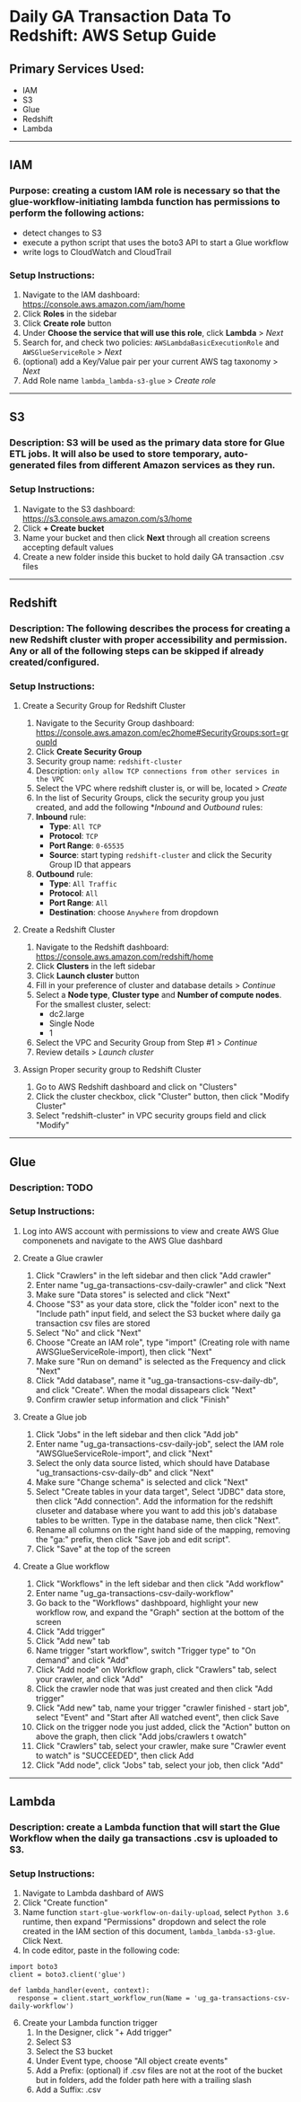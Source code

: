 # Daily GA Transaction Data To Redshift: AWS Setup Guide

## Primary Services Used:
- IAM
- S3
- Glue
- Redshift
- Lambda

***

## IAM

### Purpose: creating a custom IAM role is necessary so that the glue-workflow-initiating lambda function has permissions to perform the following actions:
- detect changes to S3
- execute a python script that uses the boto3 API to start a Glue workflow
- write logs to CloudWatch and CloudTrail

### Setup Instructions:
  1. Navigate to the IAM dashboard: https://console.aws.amazon.com/iam/home
  2. Click **Roles** in the sidebar
  3. Click **Create role** button
  4. Under **Choose the service that will use this role**, click **Lambda** > *Next*
  5. Search for, and check two policies: `AWSLambdaBasicExecutionRole` and `AWSGlueServiceRole` > *Next*
  6. (optional) add a Key/Value pair per your current AWS tag taxonomy > *Next*
  7. Add Role name `lambda_lambda-s3-glue` > *Create role*



***



## S3

### Description: S3 will be used as the primary data store for Glue ETL jobs. It will also be used to store temporary, auto-generated files from different Amazon services as they run.

### Setup Instructions:
  1. Navigate to the S3 dashboard: https://s3.console.aws.amazon.com/s3/home
  2. Click **+ Create bucket**
  3. Name your bucket and then click **Next** through all creation screens accepting default values
  3. Create a new folder inside this bucket to hold daily GA transaction .csv files

***



## Redshift

### Description: The following describes the process for creating a new Redshift cluster with proper accessibility and permission. Any or all of the following steps can be skipped if already created/configured.

### Setup Instructions:

  1. Create a Security Group for Redshift Cluster
      1. Navigate to the Security Group dashboard: https://console.aws.amazon.com/ec2home#SecurityGroups:sort=groupId
      2. Click **Create Security Group**
      3. Security group name: `redshift-cluster`
      4. Description: `only allow TCP connections from other services in the VPC`
      5. Select the VPC where redshift cluster is, or will be, located > *Create*
      6. In the list of Security Groups, click the security group you just created, and add the following **Inbound* and *Outbound* rules:
      7. **Inbound** rule:
          - **Type**: `All TCP`
          - **Protocol**: `TCP`
          - **Port Range**: `0-65535`
          - **Source**: start typing `redshift-cluster` and click the Security Group ID that appears
      8. **Outbound** rule:
          - **Type**: `All Traffic`
          - **Protocol**: `All`
          - **Port Range**: `All`
          - **Destination**: choose `Anywhere` from dropdown



  2. Create a Redshift Cluster
      1. Navigate to the Redshift dashboard: https://console.aws.amazon.com/redshift/home
      2. Click **Clusters** in the left sidebar
      3. Click **Launch cluster** button
      4. Fill in your preference of cluster and database details > *Continue*
      5. Select a **Node type**, **Cluster type** and **Number of compute nodes**. For the smallest cluster, select:
          - dc2.large
          - Single Node
          - 1
      6. Select the VPC and Security Group from Step #1 > *Continue*
      7. Review details > *Launch cluster*



  3. Assign Proper security group to Redshift Cluster
      1. Go to AWS Redshift dashboard and click on "Clusters"
      2. Click the cluster checkbox, click "Cluster" button, then click "Modify Cluster"
      3. Select "redshift-cluster" in VPC security groups field and click "Modify"


***

## Glue

### Description: TODO

### Setup Instructions:
  1. Log into AWS account with permissions to view and create AWS Glue componenets and navigate to the AWS Glue dashbard

  2. Create a Glue crawler
      1. Click "Crawlers" in the left sidebar and then click "Add crawler"
      2. Enter name "ug_ga-transactions-csv-daily-crawler" and click "Next
      3. Make sure "Data stores" is selected and click "Next"
      4. Choose "S3" as your data store, click the "folder icon" next to the "Include path" input field, and select the S3 bucket where daily ga transaction csv files are stored
      5. Select "No" and click "Next"
      6. Choose "Create an IAM role", type "import" (Creating role with name AWSGlueServiceRole-import), then click "Next"
      7. Make sure "Run on demand" is selected as the Frequency and click "Next"
      8. Click "Add database", name it "ug_ga-transactions-csv-daily-db", and click "Create". When the modal dissapears click "Next"
      9. Confirm crawler setup information and click "Finish"


  3. Create a Glue job
      1. Click "Jobs" in the left sidebar and then click "Add job"
      2. Enter name "ug_ga-transactions-csv-daily-job", select the IAM role "AWSGlueServiceRole-import", and click "Next"
      3. Select the only data source listed, which should have Database "ug_transactions-csv-daily-db" and click "Next"
      4. Make sure "Change schema" is selected and click "Next"
      5. Select "Create tables in your data target", Select "JDBC" data store, then click "Add connection". Add the information for the redshift cluseter and database where you want to add this job's database tables to be written. Type in the database name, then click "Next".
      6. Rename all columns on the right hand side of the mapping, removing the "ga:" prefix, then click "Save job and edit script".
      7. Click "Save" at the top of the screen


  4. Create a Glue workflow
      1. Click "Workflows" in the left sidebar and then click "Add workflow"
      2. Enter name "ug_ga-transactions-csv-daily-workflow"
      3. Go back to the "Workflows" dashbpoard, highlight your new workflow row, and expand the "Graph" section at the bottom of the screen
      4. Click "Add trigger"
      5. Click "Add new" tab
      6. Name trigger "start workflow", switch "Trigger type" to "On demand" and click "Add"
      7. Click "Add node" on Workflow graph, click "Crawlers" tab, select your crawler, and click "Add"
      8. Click the crawler node that was just created and then click "Add trigger"
      9. Click "Add new" tab, name your trigger "crawler finished - start job", select "Event" and "Start after All watched event", then click Save
      10. Click on the trigger node you just added, click the "Action" button on above the graph, then click "Add jobs/crawlers t owatch"
      11. Click "Crawlers" tab, select your crawler, make sure "Crawler event to watch" is "SUCCEEDED", then click Add
      12. Click "Add node", click "Jobs" tab, select your job, then click "Add"


***




## Lambda

### Description: create a Lambda function that will start the Glue Workflow when the daily ga transactions .csv is uploaded to S3.

### Setup Instructions:
  1. Navigate to Lambda dashbard of AWS
  2. Click "Create function"
  3. Name function `start-glue-workflow-on-daily-upload`, select `Python 3.6` runtime, then expand "Permissions" dropdown and select the role created in the IAM section of this document, `lambda_lambda-s3-glue`. Click Next.
  4. In code editor, paste in the following code:
  ```
  import boto3
  client = boto3.client('glue')

  def lambda_handler(event, context):
    response = client.start_workflow_run(Name = 'ug_ga-transactions-csv-daily-workflow')
  ```

  6. Create your Lambda function trigger
      1. In the Designer, click "+ Add trigger"
      2. Select S3
      3. Select the S3 bucket
      4. Under Event type, choose "All object create events"
      5. Add a Prefix: (optional) if .csv files are not at the root of the bucket but in folders, add the folder path here with a trailing slash
      6. Add a Suffix: .csv
